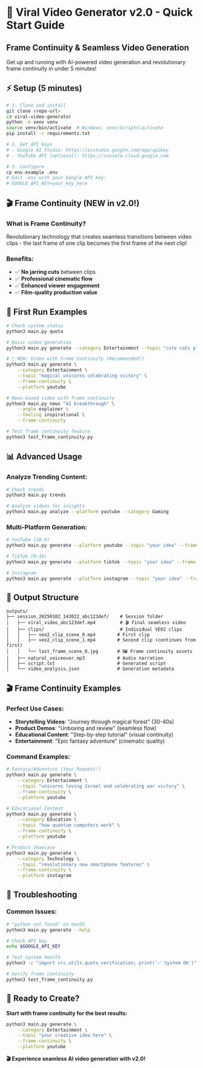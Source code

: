 # 🚀 Viral Video Generator v2.0 - Quick Start Guide
## Frame Continuity & Seamless Video Generation

Get up and running with AI-powered video generation and revolutionary frame continuity in under 5 minutes!

## ⚡ Setup (5 minutes)

```bash
# 1. Clone and install
git clone <repo-url>
cd viral-video-generator
python -m venv venv
source venv/bin/activate  # Windows: venv\Scripts\activate
pip install -r requirements.txt

# 2. Get API keys
# - Google AI Studio: https://aistudio.google.com/app/apikey
# - YouTube API (optional): https://console.cloud.google.com

# 3. Configure
cp env.example .env
# Edit .env with your Google API key:
# GOOGLE_API_KEY=your_key_here
```

## 🎬 Frame Continuity (NEW in v2.0!)

### What is Frame Continuity?
Revolutionary technology that creates seamless transitions between video clips - the last frame of one clip becomes the first frame of the next clip!

### Benefits:
- ✅ **No jarring cuts** between clips
- ✅ **Professional cinematic flow**
- ✅ **Enhanced viewer engagement**
- ✅ **Film-quality production value**

## 🎯 First Run Examples

```bash
# Check system status
python3 main.py quota

# Basic video generation
python3 main.py generate --category Entertainment --topic "cute cats playing"

# 🌟 NEW: Video with Frame Continuity (Recommended!)
python3 main.py generate \
    --category Entertainment \
    --topic "magical unicorns celebrating victory" \
    --frame-continuity \
    --platform youtube

# News-based video with frame continuity
python3 main.py news "AI breakthrough" \
    --angle explainer \
    --feeling inspirational \
    --frame-continuity

# Test frame continuity feature
python3 test_frame_continuity.py
```

## 📊 Advanced Usage

### Analyze Trending Content:
```bash
# Check trends
python3 main.py trends

# Analyze videos for insights
python3 main.py analyze --platform youtube --category Gaming
```

### Multi-Platform Generation:
```bash
# YouTube (16:9)
python3 main.py generate --platform youtube --topic "your idea" --frame-continuity

# TikTok (9:16) 
python3 main.py generate --platform tiktok --topic "your idea" --frame-continuity

# Instagram
python3 main.py generate --platform instagram --topic "your idea" --frame-continuity
```

## 📁 Output Structure

```
outputs/
├── session_20250102_143022_abc123def/    # Session folder
│   ├── viral_video_abc123def.mp4         # 🎬 Final seamless video
│   ├── clips/                            # Individual VEO2 clips
│   │   ├── veo2_clip_scene_0.mp4        # First clip
│   │   ├── veo2_clip_scene_1.mp4        # Second clip (continues from first)
│   │   └── last_frame_scene_0.jpg       # 🖼️ Frame continuity assets
│   ├── natural_voiceover.mp3            # Audio narration
│   ├── script.txt                       # Generated script
│   └── video_analysis.json              # Generation metadata
```

## 🎬 Frame Continuity Examples

### Perfect Use Cases:
- **Storytelling Videos**: "Journey through magical forest" (30-40s)
- **Product Demos**: "Unboxing and review" (seamless flow)
- **Educational Content**: "Step-by-step tutorial" (visual continuity)
- **Entertainment**: "Epic fantasy adventure" (cinematic quality)

### Command Examples:
```bash
# Fantasy/Adventure (Your Request!)
python3 main.py generate \
    --category Entertainment \
    --topic "unicorns loving Israel and celebrating war victory" \
    --frame-continuity \
    --platform youtube

# Educational Content
python3 main.py generate \
    --category Education \
    --topic "how quantum computers work" \
    --frame-continuity \
    --platform youtube

# Product Showcase
python3 main.py generate \
    --category Technology \
    --topic "revolutionary new smartphone features" \
    --frame-continuity \
    --platform instagram
```

## 🔧 Troubleshooting

### Common Issues:
```bash
# "python not found" on macOS
python3 main.py generate --help

# Check API key
echo $GOOGLE_API_KEY

# Test system health
python3 -c "import src.utils.quota_verification; print('✅ System OK')"

# Verify frame continuity
python3 test_frame_continuity.py
```

## 🚀 Ready to Create?

**Start with frame continuity for the best results:**

```bash
python3 main.py generate \
    --category Entertainment \
    --topic "your creative idea here" \
    --frame-continuity \
    --platform youtube
```

**🎬 Experience seamless AI video generation with v2.0!** 